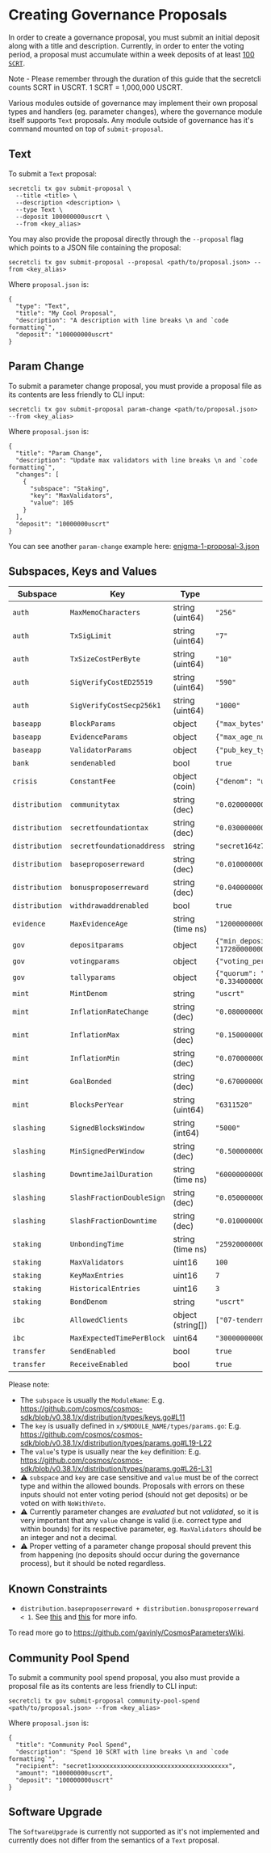 # Creating Governance Proposals

In order to create a governance proposal, you must submit an initial deposit along with a title and description. Currently, in order to enter the voting period, a proposal must accumulate within a week deposits of at least [100 `SCRT`](https://secretnodes.com/secret/chains/secret-4/governance/proposals/32).

Note - Please remember through the duration of this guide that the secretcli counts SCRT in USCRT. 1 SCRT = 1,000,000 USCRT.

Various modules outside of governance may implement their own proposal types and handlers (eg. parameter changes), where the governance module itself supports `Text` proposals. Any module outside of governance has it's command mounted on top of `submit-proposal`.

## Text <a href="#text" id="text"></a>

To submit a `Text` proposal:

```
secretcli tx gov submit-proposal \
  --title <title> \
  --description <description> \
  --type Text \
  --deposit 100000000uscrt \
  --from <key_alias>
```

You may also provide the proposal directly through the `--proposal` flag which points to a JSON file containing the proposal:

```
secretcli tx gov submit-proposal --proposal <path/to/proposal.json> --from <key_alias>
```

Where `proposal.json` is:

```
{
  "type": "Text",
  "title": "My Cool Proposal",
  "description": "A description with line breaks \n and `code formatting`",
  "deposit": "100000000uscrt"
}
```

## Param Change <a href="#param-change" id="param-change"></a>

To submit a parameter change proposal, you must provide a proposal file as its contents are less friendly to CLI input:

```
secretcli tx gov submit-proposal param-change <path/to/proposal.json> --from <key_alias>
```

Where `proposal.json` is:

```
{
  "title": "Param Change",
  "description": "Update max validators with line breaks \n and `code formatting`",
  "changes": [
    {
      "subspace": "Staking",
      "key": "MaxValidators",
      "value": 105
    }
  ],
  "deposit": "10000000uscrt"
}
```

You can see another `param-change` example here: [enigma-1-proposal-3.json](https://github.com/scrtlabs/SecretNetwork/blob/4561c0904c7b7659f019b96147cde13ac8db0933/enigma-1-proposal-3.json)

## **Subspaces, Keys and Values**

| Subspace       | Key                       | Type               | Example                                                                                                   |
| -------------- | ------------------------- | ------------------ | --------------------------------------------------------------------------------------------------------- |
| `auth`         | `MaxMemoCharacters`       | string (uint64)    | `"256"`                                                                                                   |
| `auth`         | `TxSigLimit`              | string (uint64)    | `"7"`                                                                                                     |
| `auth`         | `TxSizeCostPerByte`       | string (uint64)    | `"10"`                                                                                                    |
| `auth`         | `SigVerifyCostED25519`    | string (uint64)    | `"590"`                                                                                                   |
| `auth`         | `SigVerifyCostSecp256k1`  | string (uint64)    | `"1000"`                                                                                                  |
| `baseapp`      | `BlockParams`             | object             | `{"max_bytes":"10000000","max_gas":"10000000"}`                                                           |
| `baseapp`      | `EvidenceParams`          | object             | `{"max_age_num_blocks":"100000","max_age_duration":"172800000000000","max_bytes":"50000"}`                |
| `baseapp`      | `ValidatorParams`         | object             | `{"pub_key_types":["ed25519"]}`                                                                           |
| `bank`         | `sendenabled`             | bool               | `true`                                                                                                    |
| `crisis`       | `ConstantFee`             | object (coin)      | `{"denom": "uscrt", "amount": "1000"}`                                                                    |
| `distribution` | `communitytax`            | string (dec)       | `"0.020000000000000000"`                                                                                  |
| `distribution` | `secretfoundationtax`     | string (dec)       | `"0.030000000000000000"`                                                                                  |
| `distribution` | `secretfoundationaddress` | string             | `"secret164z7wwzv84h4hwn6rvjjkns6j4ht43jv8u9k0c"`                                                         |
| `distribution` | `baseproposerreward`      | string (dec)       | `"0.010000000000000000"`                                                                                  |
| `distribution` | `bonusproposerreward`     | string (dec)       | `"0.040000000000000000"`                                                                                  |
| `distribution` | `withdrawaddrenabled`     | bool               | `true`                                                                                                    |
| `evidence`     | `MaxEvidenceAge`          | string (time ns)   | `"120000000000"`                                                                                          |
| `gov`          | `depositparams`           | object             | `{"min_deposit": [{"denom": "uscrt", "amount": "10000000"}], "max_deposit_period": "172800000000000"}`    |
| `gov`          | `votingparams`            | object             | `{"voting_period": "172800000000000"}`                                                                    |
| `gov`          | `tallyparams`             | object             | `{"quorum": "0.334000000000000000", "threshold": "0.500000000000000000", "veto": "0.334000000000000000"}` |
| `mint`         | `MintDenom`               | string             | `"uscrt"`                                                                                                 |
| `mint`         | `InflationRateChange`     | string (dec)       | `"0.080000000000000000"`                                                                                  |
| `mint`         | `InflationMax`            | string (dec)       | `"0.150000000000000000"`                                                                                  |
| `mint`         | `InflationMin`            | string (dec)       | `"0.070000000000000000"`                                                                                  |
| `mint`         | `GoalBonded`              | string (dec)       | `"0.670000000000000000"`                                                                                  |
| `mint`         | `BlocksPerYear`           | string (uint64)    | `"6311520"`                                                                                               |
| `slashing`     | `SignedBlocksWindow`      | string (int64)     | `"5000"`                                                                                                  |
| `slashing`     | `MinSignedPerWindow`      | string (dec)       | `"0.500000000000000000"`                                                                                  |
| `slashing`     | `DowntimeJailDuration`    | string (time ns)   | `"600000000000"`                                                                                          |
| `slashing`     | `SlashFractionDoubleSign` | string (dec)       | `"0.050000000000000000"`                                                                                  |
| `slashing`     | `SlashFractionDowntime`   | string (dec)       | `"0.010000000000000000"`                                                                                  |
| `staking`      | `UnbondingTime`           | string (time ns)   | `"259200000000000"`                                                                                       |
| `staking`      | `MaxValidators`           | uint16             | `100`                                                                                                     |
| `staking`      | `KeyMaxEntries`           | uint16             | `7`                                                                                                       |
| `staking`      | `HistoricalEntries`       | uint16             | `3`                                                                                                       |
| `staking`      | `BondDenom`               | string             | `"uscrt"`                                                                                                 |
| `ibc`          | `AllowedClients`          | object (string\[]) | `["07-tendermint"]`                                                                                       |
| `ibc`          | `MaxExpectedTimePerBlock` | uint64             | `"30000000000"`                                                                                           |
| `transfer`     | `SendEnabled`             | bool               | `true`                                                                                                    |
| `transfer`     | `ReceiveEnabled`          | bool               | `true`                                                                                                    |

Please note:

* The `subspace` is usually the `ModuleName`: E.g. https://github.com/cosmos/cosmos-sdk/blob/v0.38.1/x/distribution/types/keys.go#L11
* The `key` is usually defined in `x/$MODULE_NAME/types/params.go`: E.g. https://github.com/cosmos/cosmos-sdk/blob/v0.38.1/x/distribution/types/params.go#L19-L22
* The `value`'s type is usually near the `key` definition: E.g. https://github.com/cosmos/cosmos-sdk/blob/v0.38.1/x/distribution/types/params.go#L26-L31
* ⚠️ `subspace` and `key` are case sensitive and `value` must be of the correct type and within the allowed bounds. Proposals with errors on these inputs should not enter voting period (should not get deposits) or be voted on with `NoWithVeto`.
* ⚠️ Currently parameter changes are _evaluated_ but not _validated_, so it is very important that any `value` change is valid (i.e. correct type and within bounds) for its respective parameter, eg. `MaxValidators` should be an integer and not a decimal.
* ⚠️ Proper vetting of a parameter change proposal should prevent this from happening (no deposits should occur during the governance process), but it should be noted regardless.

## **Known Constraints**

* `distribution.baseproposerreward + distribution.bonusproposerreward < 1`. See [this](https://github.com/scrtlabs/SecretNetwork/issues/95) and [this](https://github.com/cosmos/cosmos-sdk/issues/5808) for more info.

To read more go to https://github.com/gavinly/CosmosParametersWiki.

## Community Pool Spend <a href="#community-pool-spend" id="community-pool-spend"></a>

To submit a community pool spend proposal, you also must provide a proposal file as its contents are less friendly to CLI input:

```
secretcli tx gov submit-proposal community-pool-spend <path/to/proposal.json> --from <key_alias>
```

Where `proposal.json` is:

```
{
  "title": "Community Pool Spend",
  "description": "Spend 10 SCRT with line breaks \n and `code formatting`",
  "recipient": "secret1xxxxxxxxxxxxxxxxxxxxxxxxxxxxxxxxxxxxxx",
  "amount": "100000000uscrt",
  "deposit": "100000000uscrt"
}
```

## Software Upgrade <a href="#software-upgrade" id="software-upgrade"></a>

The `SoftwareUpgrade` is currently not supported as it's not implemented and currently does not differ from the semantics of a `Text` proposal.
